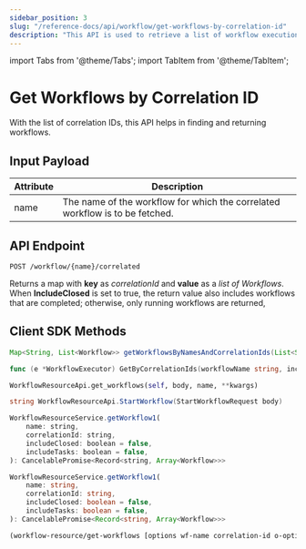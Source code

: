 ```yaml
---
sidebar_position: 3
slug: "/reference-docs/api/workflow/get-workflows-by-correlation-id"
description: "This API is used to retrieve a list of workflow executions based on its correlation IDs."
---
```


import Tabs from '@theme/Tabs';
import TabItem from '@theme/TabItem';

# Get Workflows by Correlation ID

With the list of correlation IDs, this API helps in finding and returning workflows.

## Input Payload

| Attribute | Description |
| --------- | ----------- | 
| name | The name of the workflow for which the correlated workflow is to be fetched. | 

## API Endpoint

```
POST /workflow/{name}/correlated
```

Returns a map with **key** as *correlationId* and **value** as a *list of Workflows*. When **IncludeClosed** is set to true, the return value also includes workflows that are completed; otherwise, only running workflows are returned,

## Client SDK Methods

<Tabs>
<TabItem value="Java" label="Java">

```java
Map<String, List<Workflow>> getWorkflowsByNamesAndCorrelationIds(List<String> correlationIds, List<String> workflowNames, Boolean includeClosed, Boolean includeTasks)
```

</TabItem>
<TabItem value="Go" label="Go">

```go
func (e *WorkflowExecutor) GetByCorrelationIds(workflowName string, includeClosed bool, includeTasks bool, correlationIds ...string) (map[string][]model.Workflow, error)
```

</TabItem>
<TabItem value="Python" label="Python">

```python
WorkflowResourceApi.get_workflows(self, body, name, **kwargs)
```

</TabItem>
<TabItem value="CSharp" label="C#">

```csharp
string WorkflowResourceApi.StartWorkflow(StartWorkflowRequest body)
```

</TabItem>
<TabItem value="JavaScript" label="JavaScript">

```javascript
WorkflowResourceService.getWorkflow1(
    name: string,
    correlationId: string,
    includeClosed: boolean = false,
    includeTasks: boolean = false,
): CancelablePromise<Record<string, Array<Workflow>>>
```

</TabItem>
<TabItem value="Typescript" label="Typescript">

```typescript
WorkflowResourceService.getWorkflow1(
    name: string,
    correlationId: string,
    includeClosed: boolean = false,
    includeTasks: boolean = false,
): CancelablePromise<Record<string, Array<Workflow>>>
```

</TabItem>
<TabItem value="Clojure" label="Clojure">

```clojure
(workflow-resource/get-workflows [options wf-name correlation-id o-options])
```

</TabItem>
</Tabs>
